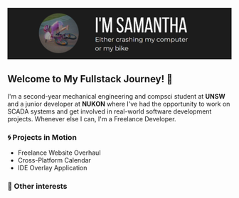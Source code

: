 

![Hey There](resources/introbanner.png)



## Welcome to My Fullstack Journey! 👋

I'm a second-year mechanical engineering and compsci student at **UNSW** and a junior developer at **NUKON** where I've had the opportunity to work on SCADA systems and get involved in real-world software development projects. 
Whenever else I can, I'm a Freelance Developer. 


### 🌀 Projects in Motion 

- Freelance Website Overhaul
- Cross-Platform Calendar
- IDE Overlay Application

### 🚀 Other interests 
